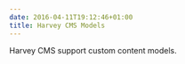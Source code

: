 ```yaml
---
date: 2016-04-11T19:12:46+01:00
title: Harvey CMS Models
---
```


Harvey CMS support custom content models.

